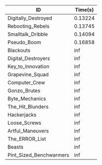 |ID|Time(s)|
|-|-|
|Digitally_Destroyed|0.13224|
|Rebooting_Rebels|0.13745|
|Smalltalk_Dribble|0.14094|
|Pseudo_Boom|0.16858|
|Blackouts|inf|
|Digital_Destroyers|inf|
|Key_to_Innovation|inf|
|Grapevine_Squad|inf|
|Computer_Crew|inf|
|Gonzo_Brutes|inf|
|Byte_Mechanics|inf|
|The_Hit_Blunders|inf|
|Hackerjacks|inf|
|Loose_Screws|inf|
|Artful_Maneuvers|inf|
|The_ERROR_List|inf|
|Beasts|inf|
|Pint_Sized_Benchwarmers|inf|

